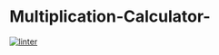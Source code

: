 # Multiplication-Calculator-
 [![linter](https://github.com/Liyajoseph/Multiplication-Calculator-/workflows/linter/badge.svg)](https://github.com/marketplace/actions/super-linter)
